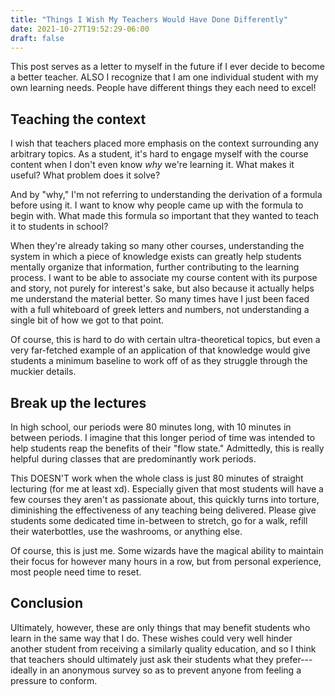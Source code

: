 ```yaml
---
title: "Things I Wish My Teachers Would Have Done Differently"
date: 2021-10-27T19:52:29-06:00
draft: false
---
```


This post serves as a letter to myself in the future if I ever decide to become a better teacher. ALSO I recognize that I am one individual student with my own learning needs. People have different things they each need to excel!

## Teaching the context

I wish that teachers placed more emphasis on the context surrounding any arbitrary topics. As a student, it's hard to engage myself with the course content when I don't even know *why* we're learning it. What makes it useful? What problem does it solve?

And by "why," I'm not referring to understanding the derivation of a formula before using it. I want to know why people came up with the formula to begin with. What made this formula so important that they wanted to teach it to students in school? 

When they're already taking so many other courses, understanding the system in which a piece of knowledge exists can greatly help students mentally organize that information, further contributing to the learning process. I want to be able to associate my course content with its purpose and story, not purely for interest's sake, but also because it actually helps me understand the material better. So many times have I just been faced with a full whiteboard of greek letters and numbers, not understanding a single bit of how we got to that point.

Of course, this is hard to do with certain ultra-theoretical topics, but even a very far-fetched example of an application of that knowledge would give students a minimum baseline to work off of as they struggle through the muckier details.

## Break up the lectures

In high school, our periods were 80 minutes long, with 10 minutes in between periods. I imagine that this longer period of time was intended to help students reap the benefits of their "flow state." Admittedly, this is really helpful during classes that are predominantly work periods. 

This DOESN'T work when the whole class is just 80 minutes of straight lecturing (for me at least xd). Especially given that most students will have a few courses they aren't as passionate about, this quickly turns into torture, diminishing the effectiveness of any teaching being delivered. Please give students some dedicated time in-between to stretch, go for a walk, refill their waterbottles, use the washrooms, or anything else. 

Of course, this is just me. Some wizards have the magical ability to maintain their focus for however many hours in a row, but from personal experience, most people need time to reset.

## Conclusion

Ultimately, however, these are only things that may benefit students who learn in the same way that I do. These wishes could very well hinder another student from receiving a similarly quality education, and so I think that teachers should ultimately just ask their students what they prefer---ideally in an anonymous survey so as to prevent anyone from feeling a pressure to conform.
